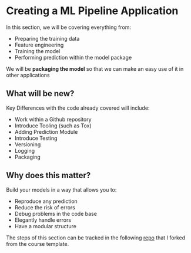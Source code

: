 # Creating a ML Pipeline Application

In this section, we will be covering everything from:
- Preparing the training data
- Feature engineering
- Training the model
- Performing prediction within the model package

We will be **packaging the model** so that we can make an easy use of it in other applications

## What will be new?

Key Differences with the code already covered will include:
- Work within a Github repository
- Introduce Tooling (such as Tox)
- Adding Prediction Module
- Introduce Testing
- Versioning
- Logging
- Packaging

## Why does this matter?

Build your models in a way that allows you to:
- Reproduce any prediction
- Reduce the risk of errors
- Debug problems in the code base
- Elegantly handle errors
- Have a modular structure

The steps of this section can be tracked in the following [repo](https://github.com/lohiermichael/public-repo-deployment-ml-models.git) that I forked from the course template.

